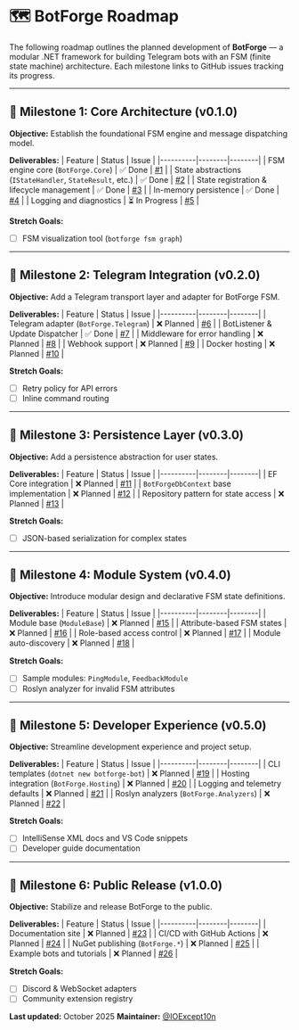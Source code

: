 # 🗺️ BotForge Roadmap

The following roadmap outlines the planned development of **BotForge** — a modular .NET framework for building Telegram bots with an FSM (finite state machine) architecture.
Each milestone links to GitHub issues tracking its progress.

---

## 🧩 Milestone 1: Core Architecture (v0.1.0)

**Objective:** Establish the foundational FSM engine and message dispatching model.

**Deliverables:**
| Feature | Status | Issue |
|----------|--------|--------|
| FSM engine core (`BotForge.Core`) | ✅ Done | [#1](../../../issues/1) |
| State abstractions (`IStateHandler`, `StateResult`, etc.) | ✅ Done | [#2](../../../issues/2) |
| State registration & lifecycle management | ✅ Done | [#3](../../../issues/3) |
| In-memory persistence | ✅ Done | [#4](../../../issues/4) |
| Logging and diagnostics | ⏳ In Progress | [#5](../../../issues/5) |

**Stretch Goals:**
- [ ] FSM visualization tool (`botforge fsm graph`)

---

## 💬 Milestone 2: Telegram Integration (v0.2.0)

**Objective:** Add a Telegram transport layer and adapter for BotForge FSM.

**Deliverables:**
| Feature | Status | Issue |
|----------|--------|--------|
| Telegram adapter (`BotForge.Telegram`) | ❌ Planned | [#6](../../../issues/6) |
| BotListener & Update Dispatcher | ✅ Done | [#7](../../../issues/7) |
| Middleware for error handling | ❌ Planned | [#8](../../../issues/8) |
| Webhook support | ❌ Planned | [#9](../../../issues/9) |
| Docker hosting | ❌ Planned | [#10](../../../issues/10) |

**Stretch Goals:**
- [ ] Retry policy for API errors
- [ ] Inline command routing

---

## 🧱 Milestone 3: Persistence Layer (v0.3.0)

**Objective:** Add a persistence abstraction for user states.

**Deliverables:**
| Feature | Status | Issue |
|----------|--------|--------|
| EF Core integration | ❌ Planned | [#11](../../../issues/11) |
| `BotForgeDbContext` base implementation | ❌ Planned | [#12](../../../issues/12) |
| Repository pattern for state access | ❌ Planned | [#13](../../../issues/13) |

**Stretch Goals:**
- [ ] JSON-based serialization for complex states

---

## 🧩 Milestone 4: Module System (v0.4.0)

**Objective:** Introduce modular design and declarative FSM state definitions.

**Deliverables:**
| Feature | Status | Issue |
|----------|--------|--------|
| Module base (`ModuleBase`) | ❌ Planned | [#15](../../../issues/15) |
| Attribute-based FSM states | ❌ Planned | [#16](../../../issues/16) |
| Role-based access control | ❌ Planned | [#17](../../../issues/17) |
| Module auto-discovery | ❌ Planned | [#18](../../../issues/18) |

**Stretch Goals:**
- [ ] Sample modules: `PingModule`, `FeedbackModule`
- [ ] Roslyn analyzer for invalid FSM attributes

---

## 🧩 Milestone 5: Developer Experience (v0.5.0)

**Objective:** Streamline development experience and project setup.

**Deliverables:**
| Feature | Status | Issue |
|----------|--------|--------|
| CLI templates (`dotnet new botforge-bot`) | ❌ Planned | [#19](../../../issues/19) |
| Hosting integration (`BotForge.Hosting`) | ❌ Planned | [#20](../../../issues/20) |
| Logging and telemetry defaults | ❌ Planned | [#21](../../../issues/21) |
| Roslyn analyzers (`BotForge.Analyzers`) | ❌ Planned | [#22](../../../issues/22) |

**Stretch Goals:**
- [ ] IntelliSense XML docs and VS Code snippets
- [ ] Developer guide documentation

---

## 🚀 Milestone 6: Public Release (v1.0.0)

**Objective:** Stabilize and release BotForge to the public.

**Deliverables:**
| Feature | Status | Issue |
|----------|--------|--------|
| Documentation site | ❌ Planned | [#23](../../../issues/23) |
| CI/CD with GitHub Actions | ❌ Planned | [#24](../../../issues/24) |
| NuGet publishing (`BotForge.*`) | ❌ Planned | [#25](../../../issues/25) |
| Example bots and tutorials | ❌ Planned | [#26](../../../issues/26) |

**Stretch Goals:**
- [ ] Discord & WebSocket adapters
- [ ] Community extension registry

**Last updated:** October 2025
**Maintainer:** [@IOExcept10n](https://github.com/IOExcept10n)
